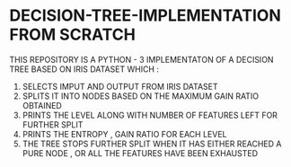 # DECISION-TREE-IMPLEMENTATION FROM SCRATCH

THIS REPOSITORY IS A PYTHON - 3 IMPLEMENTATON OF A DECISION TREE BASED ON IRIS DATASET WHICH :

1. SELECTS IMPUT AND OUTPUT FROM IRIS DATASET
2. SPLITS IT INTO NODES BASED ON THE MAXIMUM GAIN RATIO OBTAINED
3. PRINTS THE LEVEL ALONG WITH NUMBER OF FEATURES LEFT FOR FURTHER SPLIT
4. PRINTS THE ENTROPY , GAIN RATIO FOR EACH LEVEL
5. THE TREE STOPS FURTHER SPLIT WHEN IT HAS EITHER REACHED A PURE NODE , OR ALL THE FEATURES HAVE BEEN EXHAUSTED
